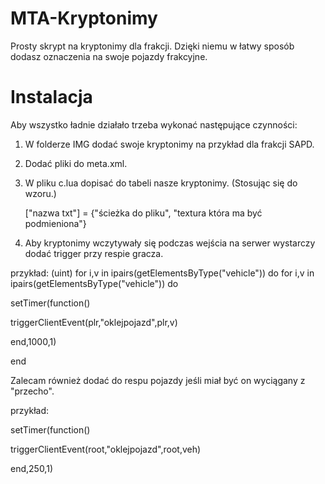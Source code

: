 # MTA-Kryptonimy

Prosty skrypt na kryptonimy dla frakcji. Dzięki niemu w łatwy sposób dodasz oznaczenia na swoje pojazdy frakcyjne.


# Instalacja

Aby wszystko ładnie działało trzeba wykonać następujące czynności:
1. W folderze IMG dodać swoje kryptonimy na przykład dla frakcji SAPD.
2. Dodać pliki do meta.xml.
3. W pliku c.lua dopisać do tabeli nasze kryptonimy. (Stosując się do wzoru.)
   
   ["nazwa txt"] = {"ścieżka do pliku", "textura która ma być podmieniona"}

4. Aby kryptonimy wczytywały się podczas wejścia na serwer wystarczy dodać trigger przy respie gracza.



przykład:
    (uint) for i,v in ipairs(getElementsByType("vehicle")) do
for i,v in ipairs(getElementsByType("vehicle")) do

setTimer(function()

   triggerClientEvent(plr,"oklejpojazd",plr,v)	

end,1000,1)

end


Zalecam również dodać do respu pojazdy jeśli miał być on wyciągany z "przecho".



przykład:

setTimer(function()

   triggerClientEvent(root,"oklejpojazd",root,veh)	

end,250,1)


